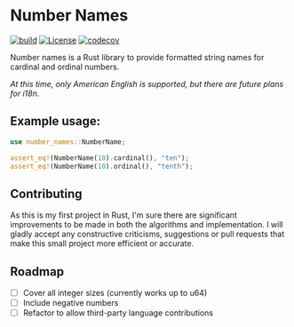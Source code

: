 # Number Names

[![build](https://github.com/calteran/number_names_rs/actions/workflows/build.yml/badge.svg?branch=main)](https://github.com/calteran/number_names_rs/actions/workflows/build.yml)
[![License](https://img.shields.io/badge/License-Apache%202.0-blue.svg)](https://opensource.org/licenses/Apache-2.0)
[![codecov](https://codecov.io/gh/calteran/number_names_rs/branch/main/graph/badge.svg?token=WVBHQ5O0MX)](https://codecov.io/gh/calteran/number_names_rs)

Number names is a Rust library to provide formatted string names for cardinal and ordinal numbers.

*At this time, only American English is supported, but there are future plans for i18n.*

## Example usage:

 ```rust
use number_names::NumberName;

assert_eq!(NumberName(10).cardinal(), "ten");
assert_eq!(NumberName(10).ordinal(), "tenth");
 ```

## Contributing

As this is my first project in Rust, I'm sure there are significant improvements to be made in both the algorithms
and implementation.  I will gladly accept any constructive criticisms, suggestions or pull requests that make
this small project more efficient or accurate.

## Roadmap

- [ ] Cover all integer sizes (currently works up to u64)
- [ ] Include negative numbers
- [ ] Refactor to allow third-party language contributions
